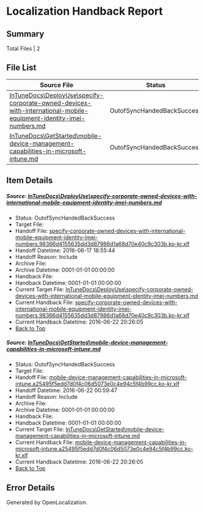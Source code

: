 # <a name='report-top'></a> Localization Handback Report

## Summary
 Total Files | 2

## File List
 Source File | Status | Details 
 ----------- | ------ | ------- 
 [InTuneDocs\DeployUse\specify-corporate-owned-devices-with-international-mobile-equipment-identity-imei-numbers.md](https://github.com/Microsoft/IntuneDocs-pr/blob/398d93d4e2317d00a2f9d5f89966aaec3b942504/InTuneDocs/DeployUse/specify-corporate-owned-devices-with-international-mobile-equipment-identity-imei-numbers.md) | OutofSyncHandedBackSuccess | [Details](#af4b87eb8082ee5ff11cd2d42b788ad17b334bcb244)
 [InTuneDocs\GetStarted\mobile-device-management-capabilities-in-microsoft-intune.md](https://github.com/Microsoft/IntuneDocs-pr/blob/601543dee6ce628e129561c95edf7e7363924cd5/InTuneDocs/GetStarted/mobile-device-management-capabilities-in-microsoft-intune.md) | OutofSyncHandedBackSuccess | [Details](#e1657b557998b81c96b1277c9b361ed63b2ef669518)

## Item Details
##### <a name='af4b87eb8082ee5ff11cd2d42b788ad17b334bcb244'></a> Source: [InTuneDocs\DeployUse\specify-corporate-owned-devices-with-international-mobile-equipment-identity-imei-numbers.md](https://github.com/Microsoft/IntuneDocs-pr/blob/398d93d4e2317d00a2f9d5f89966aaec3b942504/InTuneDocs/DeployUse/specify-corporate-owned-devices-with-international-mobile-equipment-identity-imei-numbers.md)
* Status: OutofSyncHandedBackSuccess
* Target File: 
* Handoff File: [specify-corporate-owned-devices-with-international-mobile-equipment-identity-imei-numbers.98366d4155635dd3d87986d1a68d70e40c9c303b.ko-kr.xlf](https://github.com/Microsoft/EM.handoff/blob/398fbafbb99eb081208b69da925fa0b1b625a857/ol-handoff/Microsoft/IntuneDocs-pr.ko-kr/master/specify-corporate-owned-devices-with-international-mobile-equipment-identity-imei-numbers.98366d4155635dd3d87986d1a68d70e40c9c303b.ko-kr.xlf)
* Handoff Datetime: 2016-06-17 18:55:44
* Handoff Reason: Include
* Archive File: 
* Archive Datetime: 0001-01-01 00:00:00
* Handback File: 
* Handback Datetime: 0001-01-01 00:00:00
* Current Target File: [InTuneDocs\DeployUse\specify-corporate-owned-devices-with-international-mobile-equipment-identity-imei-numbers.md](https://github.com/Microsoft/IntuneDocs-pr.ko-kr/blob/2d858d9d89b15364f3a6f880d771741c982bed0f/InTuneDocs/DeployUse/specify-corporate-owned-devices-with-international-mobile-equipment-identity-imei-numbers.md)
* Current Handback File: [specify-corporate-owned-devices-with-international-mobile-equipment-identity-imei-numbers.98366d4155635dd3d87986d1a68d70e40c9c303b.ko-kr.xlf](https://github.com/Microsoft/EM.handback/blob/ef033adf4b677f1443bab275fb48d50ecc31859b/ol-handback/Microsoft/IntuneDocs-pr.ko-kr/master/specify-corporate-owned-devices-with-international-mobile-equipment-identity-imei-numbers.98366d4155635dd3d87986d1a68d70e40c9c303b.ko-kr.xlf)
* Current Handback Datetime: 2016-06-22 20:26:05
* [Back to Top](#report-top)

##### <a name='e1657b557998b81c96b1277c9b361ed63b2ef669518'></a> Source: [InTuneDocs\GetStarted\mobile-device-management-capabilities-in-microsoft-intune.md](https://github.com/Microsoft/IntuneDocs-pr/blob/601543dee6ce628e129561c95edf7e7363924cd5/InTuneDocs/GetStarted/mobile-device-management-capabilities-in-microsoft-intune.md)
* Status: OutofSyncHandedBackSuccess
* Target File: 
* Handoff File: [mobile-device-management-capabilities-in-microsoft-intune.a25495f5edd7d0f4c06d5073e0c4e94c5f4b99cc.ko-kr.xlf](https://github.com/Microsoft/EM.handoff/blob/c9fdb3f1d776a8bf945c3bfbeabf2a3e2d27c3af/ol-handoff/Microsoft/IntuneDocs-pr.ko-kr/master/mobile-device-management-capabilities-in-microsoft-intune.a25495f5edd7d0f4c06d5073e0c4e94c5f4b99cc.ko-kr.xlf)
* Handoff Datetime: 2016-06-22 00:59:47
* Handoff Reason: Include
* Archive File: 
* Archive Datetime: 0001-01-01 00:00:00
* Handback File: 
* Handback Datetime: 0001-01-01 00:00:00
* Current Target File: [InTuneDocs\GetStarted\mobile-device-management-capabilities-in-microsoft-intune.md](https://github.com/Microsoft/IntuneDocs-pr.ko-kr/blob/2d858d9d89b15364f3a6f880d771741c982bed0f/InTuneDocs/GetStarted/mobile-device-management-capabilities-in-microsoft-intune.md)
* Current Handback File: [mobile-device-management-capabilities-in-microsoft-intune.a25495f5edd7d0f4c06d5073e0c4e94c5f4b99cc.ko-kr.xlf](https://github.com/Microsoft/EM.handback/blob/ef033adf4b677f1443bab275fb48d50ecc31859b/ol-handback/Microsoft/IntuneDocs-pr.ko-kr/master/mobile-device-management-capabilities-in-microsoft-intune.a25495f5edd7d0f4c06d5073e0c4e94c5f4b99cc.ko-kr.xlf)
* Current Handback Datetime: 2016-06-22 20:26:05
* [Back to Top](#report-top)


## Error Details

Generated by OpenLocalization.
